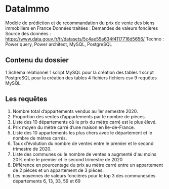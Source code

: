# DataImmo
Modèle de prédiction et de recommandation du prix de vente des biens immobiliers en France
Données traitées : Demandes de valeurs foncières
Source des données : https://www.data.gouv.fr/fr/datasets/5c4ae55a634f4117716d5656/
Techno : Power query, Power architect, MySQL, PostgreSQL

## Contenu du dossier
1 Schéma relationnel
1 script MySQL pour la création des tables
1 script PostgreSQL pour la création des tables
4 fichiers fichiers csv
9 requêtes MySQL 

## Les requêtes
1. Nombre total d’appartements vendus au 1er semestre 2020.
2. Proportion des ventes d’appartements par le nombre de pièces. 
3. Liste des 10 départements où le prix du mètre carré est le plus élevé. 
4. Prix moyen du mètre carré d’une maison en Île-de-France.
5. Liste des 10 appartements les plus chers avec le département et le nombre de mètres carrés. 
6. Taux d’évolution du nombre de ventes entre le premier et le second trimestre de 2020. 
7. Liste des communes où le nombre de ventes a augmenté d'au moins 20% entre le premier et le second trimestre de 2020 
8. Différence en pourcentage du prix au mètre carré entre un appartement de 2 pièces et un appartement de 3 pièces. 
9. Les moyennes de valeurs foncières pour le top 3 des communesdes départements 6, 13, 33, 59 et 69
